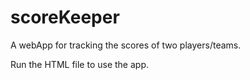 # scoreKeeper
A webApp for tracking the scores of two players/teams.

Run the HTML file to use the app.
